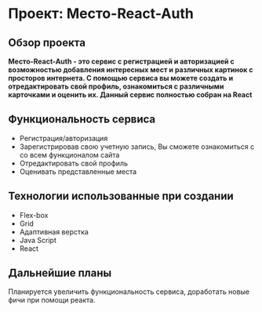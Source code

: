 
# Проект: Место-React-Auth

## Обзор проекта

**Место-React-Auth - это сервис с регистрацией и авторизацией с возможностью добавления интересных мест и различных картинок с просторов интернета. С помощью сервиса вы можете создать и отредактировать свой профиль, ознакомиться с различными карточками и оценить их. Данный сервис полностью собран на React**


## Функциональность сервиса
* Регистрация/авторизация
* Зарегистрировав свою учетную запись, Вы сможете ознакомиться с со всем функционалом сайта
* Отредактировать свой профиль
* Оценивать представленные места



## Технологии использованные при создании
* Flex-box
* Grid
* Адаптивная верстка
* Java Script
* React

## Дальнейшие планы
Планируется увеличить функциональность сервиса, доработать новые фичи при помощи реакта.



